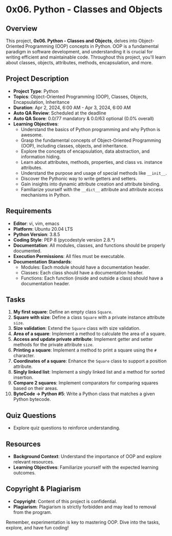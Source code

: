 # 0x06. Python - Classes and Objects

## Overview

This project, **0x06. Python - Classes and Objects**, delves into Object-Oriented Programming (OOP) concepts in Python. OOP is a fundamental paradigm in software development, and understanding it is crucial for writing efficient and maintainable code. Throughout this project, you'll learn about classes, objects, attributes, methods, encapsulation, and more.

## Project Description

- **Project Type**: Python
- **Topics**: Object-Oriented Programming (OOP), Classes, Objects, Encapsulation, Inheritance
- **Duration**: Apr 2, 2024, 6:00 AM - Apr 3, 2024, 6:00 AM
- **Auto QA Review**: Scheduled at the deadline
- **Auto QA Score**: 0.0/77 mandatory & 0.0/63 optional (0.0% overall)
- **Learning Objectives**:
  - Understand the basics of Python programming and why Python is awesome.
  - Grasp the fundamental concepts of Object-Oriented Programming (OOP), including classes, objects, and inheritance.
  - Explore the concepts of encapsulation, data abstraction, and information hiding.
  - Learn about attributes, methods, properties, and class vs. instance attributes.
  - Understand the purpose and usage of special methods like `__init__`.
  - Discover the Pythonic way to write getters and setters.
  - Gain insights into dynamic attribute creation and attribute binding.
  - Familiarize yourself with the `__dict__` attribute and attribute access mechanisms in Python.

## Requirements

- **Editor**: vi, vim, emacs
- **Platform**: Ubuntu 20.04 LTS
- **Python Version**: 3.8.5
- **Coding Style**: PEP 8 (pycodestyle version 2.8.*)
- **Documentation**: All modules, classes, and functions should be properly documented.
- **Execution Permissions**: All files must be executable.
- **Documentation Standards**:
  - Modules: Each module should have a documentation header.
  - Classes: Each class should have a documentation header.
  - Functions: Each function (inside and outside a class) should have a documentation header.

## Tasks

1. **My first square**: Define an empty class `Square`.
2. **Square with size**: Define a class `Square` with a private instance attribute `size`.
3. **Size validation**: Extend the `Square` class with size validation.
4. **Area of a square**: Implement a method to calculate the area of a square.
5. **Access and update private attribute**: Implement getter and setter methods for the private attribute `size`.
6. **Printing a square**: Implement a method to print a square using the `#` character.
7. **Coordinates of a square**: Enhance the `Square` class to support a position attribute.
8. **Singly linked list**: Implement a singly linked list and a method for sorted insertion.
9. **Compare 2 squares**: Implement comparators for comparing squares based on their areas.
10. **ByteCode -> Python #5**: Write a Python class that matches a given Python bytecode.

## Quiz Questions

- Explore quiz questions to reinforce understanding.

## Resources

- **Background Context**: Understand the importance of OOP and explore relevant resources.
- **Learning Objectives**: Familiarize yourself with the expected learning outcomes.

## Copyright & Plagiarism

- **Copyright**: Content of this project is confidential.
- **Plagiarism**: Plagiarism is strictly forbidden and may lead to removal from the program.

Remember, experimentation is key to mastering OOP. Dive into the tasks, explore, and have fun coding!
